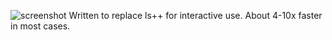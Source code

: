 ![screenshot](http://goput.it/0701.png)
Written to replace ls++ for interactive use. About 4-10x faster in most
cases.
